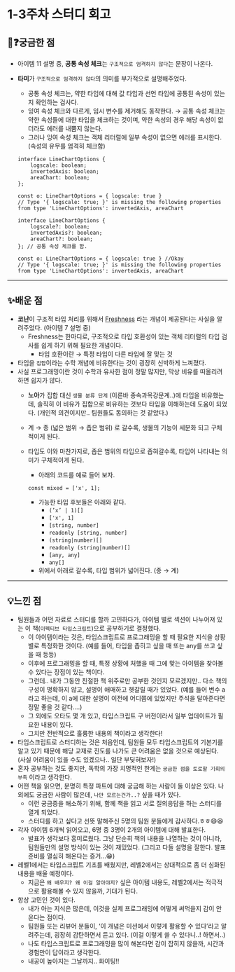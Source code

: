 # 1-3주차 스터디 회고
## 🤔❓궁금한 점

- 아이템 11 설명 중, **공통 속성 체크**는 `구조적으로 엄격하지 않다`는 문장이 나온다.
- **타미**가 `구조적으로 엄격하지 않다`의 의미를 부가적으로 설명해주었다.
    - 공통 속성 체크는, 약한 타입에 대해 값 타입과 선언 타입에 공통된 속성이 있는지 확인하는 검사다.
    - 잉여 속성 체크와 다르게, 임시 변수를 제거해도 동작한다. → 공통 속성 체크는 약한 속성들에 대한 타입을 체크하는 것이며, 약한 속성의 경우 해당 속성이 없더라도 에러를 내뿜지 않는다.
    - 그러나 잉여 속성 체크는 객체 리터럴에 일부 속성이 없으면 에러를 표시한다. (속성의 유무를 엄격히 체크함)
    
    ```tsx
    interface LineChartOptions { 
    	logscale: boolean;
    	invertedAxis: boolean;
    	areaChart: boolean; 
    };
    
    const o: LineChartOptions = { logscale: true }
    // Type '{ logscale: true; }' is missing the following properties from type 'LineChartOptions': invertedAxis, areaChart
    ```
    
    ```tsx
    interface LineChartOptions { 
    	logscale?: boolean;
    	invertedAxis?: boolean;
    	areaChart?: boolean; 
    }; // 공통 속성 체크를 함.
    
    const o: LineChartOptions = { logscale: true } //Okay
    // Type '{ logscale: true; }' is missing the following properties from type 'LineChartOptions': invertedAxis, areaChart
    ```
    

---

## ✨배운 점

- **코난**이 구조적 타입 처리를 위해서 [Freshness](https://radlohead.gitbook.io/typescript-deep-dive/type-system/freshness) 라는 개념이 제공된다는 사실을 알려주었다. (아이템 7 설명 중)
    - Freshness는 한마디로, 구조적으로 타입 호환성이 있는 객체 리터럴의 타입 검사를 쉽게 하기 위해 필요한 개념이다.
        - 타입 호환이란 → 특정 타입이 다른 타입에 잘 맞는 것
- 타입을 `집합`이라는 수학 개념에 비유한다는 것이 굉장히 신박하게 느껴졌다.
- 사실 프로그래밍이란 것이 수학과 유사한 점이 정말 많지만, 막상 비유를 떠올리려 하면 쉽지가 않다.
    - **노아**가 집합 대신 `생물 분류 단계` (이른바 종속과목강문계..)에 타입을 비유했는데, 솔직히 이 비유가 집합으로 비유하는 것보다 타입을 이해하는데 도움이 되었다. (개인적 의견이지만.. 팀원들도 동의하는 것 같았다.)
    - 계 → 종 (넓은 범위 → 좁은 범위) 로 갈수록, 생물의 기능이 세분화 되고 구체적이게 된다.
    - 타입도 이와 마찬가지로, 좁은 범위의 타입으로 좁혀갈수록, 타입이 나타내는 의미가 구체적이게 된다.
        - 아래의 코드를 예로 들어 보자.
        
        ```tsx
        const mixed = ['x', 1];
        ```
        
        - 가능한 타입 후보들은 아래와 같다.
            - `(’x’ | 1)[]`
            - `['x', 1]`
            - `[string, number]`
            - `readonly [string, number]`
            - `(string|number)[]`
            - `readonly (string|number)[]`
            - `[any, any]`
            - `any[]`
        - 위에서 아래로 갈수록, 타입 범위가 넓어진다. (종 → 계)

---

## 💡느낀 점

- 팀원들과 어떤 자료로 스터디를 할까 고민하다가, 아이템 별로 섹션이 나누어져 있는 이 책(`이펙티브 타입스크립트`)으로 공부하기로 결정했다.
    - 이 아이템이라는 것은, 타입스크립트로 프로그래밍을 할 때 필요한 지식을 상황별로 특정화한 것이다. (예를 들어, 타입을 좁히고 싶을 때 또는 any를 쓰고 싶을 때 등등)
    - 이후에 프로그래밍을 할 때, 특정 상황에 처했을 때 그에 맞는 아이템을 찾아볼 수 있다는 장점이 있는 책이다.
    - 그런데.. 내가 그동안 친절한 책 위주로만 공부한 것인지 모르겠지만.. 다소 책의 구성이 명확하지 않고, 설명이 애매하고 헷갈릴 때가 있었다. (예를 들어 변수 a 라고 하는데, 이 a에 대한 설명이 이전에 어디쯤에 있었지만 주석을 달아준다면 정말 좋을 것 같다….)
    - 그 외에도 오타도 몇 개 있고, 타입스크립트 구 버전이라서 일부 업데이트가 필요한 내용이 있다.
    - 그치만 전반적으로 훌륭한 내용의 책이라고 생각한다!
- 타입스크립트로 스터디하는 것은 처음인데, 팀원들 모두 타입스크립트의 기본기를 알고 있기 때문에 해당 교재로 진도를 나가도 큰 어려움은 없을 것으로 예상된다. (사실 어려움이 있을 수도 있겠으나.. 일단 부딪혀보자!)
- 혼자 공부하는 것도 좋지만, 독학의 가장 치명적인 한계는 `궁금한 점을 토로할 기회의 부족` 이라고 생각한다.
- 어떤 책을 읽으면, 분명히 특정 파트에 대해 궁금해 하는 사람이 둘 이상은 있다. 나 외에도 궁금한 사람이 많은데, `나만 모르는건가..?` 싶을 때가 있다.
    - 이런 궁금증을 해소하기 위해, 함께 책을 읽고 서로 질의응답을 하는 스터디를 열게 되었다.
    - 스터디를 하고 싶다고 선뜻 말해주신 5명의 팀원 분들에게 감사하다.ㅎㅎ😄😆
- 각자 아이템 6개씩 읽어오고, 6명 중 3명이 2개의 아이템에 대해 발표한다.
    - 발표가 생각보다 흥미로웠다. 그냥 단순히 책의 내용을 나열하는 것이 아니라, 팀원들만의 설명 방식이 있는 것이 재밌었다. (그리고 다들 설명을 잘한다. 발표 준비를 열심히 해온다는 증거…😁)
- 레벨1에서는 타입스크립트 기초를 배웠지만, 레벨2에서는 상대적으로 좀 더 심화된 내용을 배울 예정이다.
    - 지금은 `왜 배우지? 왜 이걸 알아야지?` 싶은 아이템 내용도, 레벨2에서는 적극적으로 활용해볼 수 있지 않을까, 기대가 된다.
- 항상 고민인 것이 있다.
    - 내가 아는 지식은 많은데, 이것을 실제 프로그래밍에 어떻게 써먹을지 감이 안 온다는 점이다.
    - 팀원들 또는 리뷰어 분들이, ‘이 개념은 미션에서 이렇게 활용할 수 있다’라고 알려주는데, 굉장히 감탄하면서 듣고 있다. (이걸 이렇게 쓸 수 있다니..! 하면서..)
    - 나도 타입스크립트로 프로그래밍을 많이 해본다면 감이 잡히지 않을까, 시간과 경험만이 답이라고 생각한다.
    - 내공이 높아지는 그날까지.. 화이팅!!